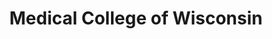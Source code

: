 ---
title: "Medical College of Wisconsin"
project_id: 
conference_id: ""
presenters:
   - peter_bandettini
summary: "Medical College of Wisconsin"
file: /assets/presentations/
filename: 
layout: presentation
---